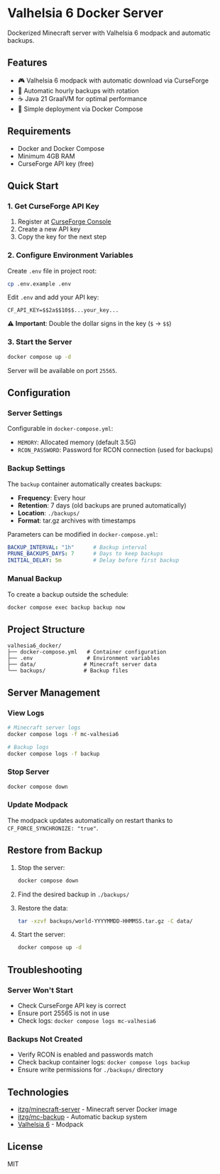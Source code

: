 # Valhelsia 6 Docker Server

Dockerized Minecraft server with Valhelsia 6 modpack and automatic backups.

## Features

- 🎮 Valhelsia 6 modpack with automatic download via CurseForge
- 💾 Automatic hourly backups with rotation
- ☕ Java 21 GraalVM for optimal performance
- 🐳 Simple deployment via Docker Compose

## Requirements

- Docker and Docker Compose
- Minimum 4GB RAM
- CurseForge API key (free)

## Quick Start

### 1. Get CurseForge API Key

1. Register at [CurseForge Console](https://console.curseforge.com/)
2. Create a new API key
3. Copy the key for the next step

### 2. Configure Environment Variables

Create `.env` file in project root:

```bash
cp .env.example .env
```

Edit `.env` and add your API key:

```env
CF_API_KEY=$$2a$$10$$...your_key...
```

⚠️ **Important**: Double the dollar signs in the key (`$` → `$$`)

### 3. Start the Server

```bash
docker compose up -d
```

Server will be available on port `25565`.

## Configuration

### Server Settings

Configurable in `docker-compose.yml`:

- `MEMORY`: Allocated memory (default 3.5G)
- `RCON_PASSWORD`: Password for RCON connection (used for backups)

### Backup Settings

The `backup` container automatically creates backups:

- **Frequency**: Every hour
- **Retention**: 7 days (old backups are pruned automatically)
- **Location**: `./backups/`
- **Format**: tar.gz archives with timestamps

Parameters can be modified in `docker-compose.yml`:

```yaml
BACKUP_INTERVAL: "1h"      # Backup interval
PRUNE_BACKUPS_DAYS: 7      # Days to keep backups
INITIAL_DELAY: 5m          # Delay before first backup
```

### Manual Backup

To create a backup outside the schedule:

```bash
docker compose exec backup backup now
```

## Project Structure

```
valhesia6_docker/
├── docker-compose.yml   # Container configuration
├── .env                 # Environment variables
├── data/               # Minecraft server data
└── backups/            # Backup files
```

## Server Management

### View Logs

```bash
# Minecraft server logs
docker compose logs -f mc-valhesia6

# Backup logs
docker compose logs -f backup
```

### Stop Server

```bash
docker compose down
```

### Update Modpack

The modpack updates automatically on restart thanks to `CF_FORCE_SYNCHRONIZE: "true"`.

## Restore from Backup

1. Stop the server:
   ```bash
   docker compose down
   ```

2. Find the desired backup in `./backups/`

3. Restore the data:
   ```bash
   tar -xzvf backups/world-YYYYMMDD-HHMMSS.tar.gz -C data/
   ```

4. Start the server:
   ```bash
   docker compose up -d
   ```

## Troubleshooting

### Server Won't Start

- Check CurseForge API key is correct
- Ensure port 25565 is not in use
- Check logs: `docker compose logs mc-valhesia6`

### Backups Not Created

- Verify RCON is enabled and passwords match
- Check backup container logs: `docker compose logs backup`
- Ensure write permissions for `./backups/` directory

## Technologies

- [itzg/minecraft-server](https://github.com/itzg/docker-minecraft-server) - Minecraft server Docker image
- [itzg/mc-backup](https://github.com/itzg/docker-mc-backup) - Automatic backup system
- [Valhelsia 6](https://www.curseforge.com/minecraft/modpacks/valhelsia-6) - Modpack

## License

MIT